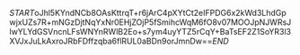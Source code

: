 $START$oJhl5KYndNCb8OAsKttrqT+r6jArC4pXYtCt2eIFPDG6x2kWd3LhdGpwjxUZs7R+mNGzDjtNqYxNr0EHjZOjP5fSmihcWqM6fO8v07MOOJpNJWRsJlwYLYdGSVncnLFsWNYnRWlB2Eo+s7ym4uyYTZ5rCqY+BaTsEF2Z1SoYR3l3XVJxJuLkAxroJRbFDffzqba6flRUL0aBDn9orJmnDw==$END$